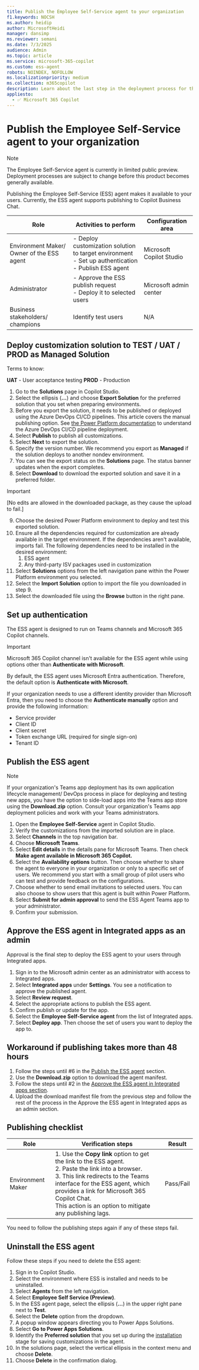 ```yaml
---
title: Publish the Employee Self-Service agent to your organization
f1.keywords: NOCSH
ms.author: heidip
author: MicrosoftHeidi
manager: dansimp
ms.reviewer: semani
ms.date: 7/3/2025
audience: Admin
ms.topic: article
ms.service: microsoft-365-copilot
ms.custom: ess-agent
robots: NOINDEX, NOFOLLOW
ms.localizationpriority: medium
ms.collection: m365copilot
description: Learn about the last step in the deployment process for the Employee Self-Service agent.
appliesto:
  - ✅ Microsoft 365 Copilot
---
```


# Publish the Employee Self-Service agent to your organization

>[!NOTE]
>The Employee Self-Service agent is currently in limited public preview. Deployment processes are subject to change before this product becomes generally available.

Publishing the Employee Self-Service (ESS) agent makes it available to your users. Currently, the ESS agent supports publishing to Copilot Business Chat.

|Role |Activities to perform |Configuration area |
|-----|----------------------|-------------------|
|Environment Maker/ Owner of the ESS agent |- Deploy customization solution to target environment</br> - Set up authentication</br> - Publish ESS agent |Microsoft Copilot Studio |
|Administrator |- Approve the ESS publish request</br> - Deploy it to selected users |Microsoft admin center |
|Business stakeholders/ champions |Identify test users |N/A |

## Deploy customization solution to TEST / UAT / PROD as Managed Solution

Terms to know:

**UAT** - User acceptance testing
**PROD** - Production

1. Go to the **Solutions** page in Copilot Studio.
1. Select the ellipsis (**...**) and choose **Export Solution** for the preferred solution that you set when preparing environments.
1. Before you export the solution, it needs to be published or deployed using the Azure DevOps CI/CD pipelines. This article covers the manual publishing option. See [the Power Platform documentation](/power-platform/alm/pipelines) to understand the Azure DevOps CI/CD pipeline deployment.
1. Select **Publish** to publish all customizations.
1. Select **Next** to export the solution.
1. Specify the version number. We recommend you export as **Managed** if the solution deploys to another nondev environment.
1. You can see the export status on the **Solutions** page. The status banner updates when the export completes.
1. Select **Download** to download the exported solution and save it in a preferred folder.

>[!IMPORTANT]
>[No edits are allowed in the downloaded package, as they cause the upload to fail.]

9. Choose the desired Power Platform environment to deploy and test this exported solution.
10. Ensure all the dependencies required for customization are already available in the target environment. If the dependencies aren't available, imports fail. The following dependencies need to be installed in the desired environment:
    1. ESS agent
    1. Any third-party ISV packages used in customization
11. Select **Solutions** options from the left navigation pane within the Power Platform environment you selected.
12. Select the **Import Solution** option to import the file you downloaded in step 9.
13. Select the downloaded file using the **Browse** button in the right pane.

## Set up authentication

The ESS agent is designed to run on Teams channels and Microsoft 365 Copilot channels.

>[!IMPORTANT]
>Microsoft 365 Copilot channel isn't available for the ESS agent while using options other than **Authenticate with Microsoft**.

By default, the ESS agent uses Microsoft Entra authentication. Therefore, the default option is **Authenticate with Microsoft**.

If your organization needs to use a different identity provider than Microsoft Entra, then you need to choose the **Authenticate manually** option and provide the following information:

- Service provider
- Client ID
- Client secret
- Token exchange URL (required for single sign-on)
- Tenant ID

## Publish the ESS agent

>[!NOTE]
>If your organization's Teams app deployment has its own application lifecycle management/ DevOps process in place for deploying and testing new apps, you have the option to side-load apps into the Teams app store using the **Download.zip** option. Consult your organization's Teams app deployment policies and work with your Teams administrators.

1. Open the **Employee Self-Service** agent in Copilot Studio.
1. Verify the customizations from the imported solution are in place.
1. Select **Channels** in the top navigation bar.
1. Choose **Microsoft Teams**.
1. Select **Edit details** in the details pane for Microsoft Teams. Then check **Make agent available in Microsoft 365 Copilot.**
1. Select the **Availability options** button. Then choose whether to share the agent to everyone in your organization or only to a specific set of users. We recommend you start with a small group of pilot users who can test and provide feedback on the configurations.
1. Choose whether to send email invitations to selected users. You can also choose to show users that this agent is built within Power Platform.
1. Select **Submit for admin approval** to send the ESS Agent Teams app to your administrator.
1. Confirm your submission.

## Approve the ESS agent in Integrated apps as an admin

Approval is the final step to deploy the ESS agent to your users through Integrated apps.

1. Sign in to the Microsoft admin center as an administrator with access to Integrated apps.
1. Select **Integrated apps** under **Settings**. You see a notification to approve the published agent.
1. Select **Review request**.
1. Select the appropriate actions to publish the ESS agent.
1. Confirm publish or update for the app.
1. Select the **Employee Self-Service agent** from the list of Integrated apps.
1. Select **Deploy app**. Then choose the set of users you want to deploy the app to.

## Workaround if publishing takes more than 48 hours

1. Follow the steps until #6 in the [Publish the ESS agent](#publish-the-ess-agent) section.
1. Use the **Download.zip** option to download the agent manifest.
1. Follow the steps until #2 in the [Approve the ESS agent in Integrated apps section](#approve-the-ess-agent-in-integrated-apps-as-an-admin).
1. Upload the download manifest file from the previous step and follow the rest of the process in the Approve the ESS agent in Integrated apps as an admin section.

## Publishing checklist

|Role              |Verification steps |Result |
|------------------|-------------------|-------|
|Environment Maker |1. Use the **Copy link** option to get the link to the ESS agent. </br>2. Paste the link into a browser. </br>3. This link redirects to the Teams interface for the ESS agent, which provides a link for Microsoft 365 Copilot Chat. </br>This action is an option to mitigate any publishing lags. |Pass/Fail |

You need to follow the publishing steps again if any of these steps fail.

## Uninstall the ESS agent

Follow these steps if you need to delete the ESS agent:

1. Sign in to Copilot Studio.
1. Select the environment where ESS is installed and needs to be uninstalled.
1. Select **Agents** from the left navigation.
1. Select **Employee Self Service (Preview)**.
1. In the ESS agent page, select the ellipsis (**...**) in the upper right pane next to **Test**.
1. Select the **Delete** option from the dropdown.
1. A popup window appears directing you to Power Apps Solutions.
1. Select **Go to Power Apps Solutions**.
1. Identify the **Preferred solution** that you set up during the [installation](install.md) stage for saving customizations in the agent.
1. In the solutions page, select the vertical ellipsis in the context menu and choose **Delete**.
1. Choose **Delete** in the confirmation dialog.
